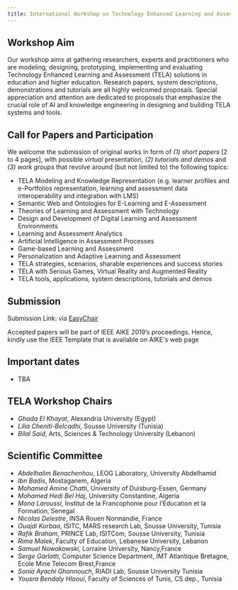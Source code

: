```yaml
---
title: International Workshop on Technology Enhanced Learning and Assessment (TELA) at IEEE AIKE 2019
---
```



## Workshop Aim
Our workshop aims at gathering researchers, experts and practitioners who are
modeling, designing, prototyping, implementing and evaluating Technology
Enhanced Learning and Assessment (TELA) solutions in education and higher
education. Research papers, system descriptions, demonstrations and tutorials
are all highly welcomed proposals. Special appreciation and attention are
dedicated to proposals that emphasize the crucial role of AI and knowledge
engineering in designing and building TELA systems and tools.

## Call for Papers and Participation

We welcome the submission of original works in form of *(1) short papers*  [2 to 4 pages],
with possible *virtual* presentation, *(2) tutorials and demos* and *(3) work groups* that
revolve around (but not limited to) the following topics:
 
 - TELA Modeling and Knowledge Representation (e.g. learner profiles and e-Portfolios representation, learning and assessment data interoperability and integration with LMS)
 - Semantic Web and Ontologies for E-Learning and E-Assessment
 - Theories of Learning and Assessment with Technology
 - Design and Development of Digital Learning and Assessment Environments
 - Learning and Assessment Analytics
 - Artificial Intelligence in Assessment Processes
 - Game-based Learning and Assessment
 - Personalization and Adaptive Learning and Assessment
 - TELA strategies, scenarios, sharable experiences and success stories
 - TELA with Serious Games, Virtual Reality and Augmented Reality
 - TELA tools, applications, system descriptions, tutorials and demos

## Submission 
Submission Link: via [EasyChair](https://easychair.org/conferences/?conf=tela19)

Accepted papers will be part of IEEE AIKE 2019’s proceedings.
Hence, kindly use the IEEE Template that is available on AIKE's web page

## Important dates
 - TBA

## TELA Workshop Chairs

 - *Ghada El Khayat*, Alexandria University (Egypt)
 - *Lilia Cheniti-Belcadhi*, Sousse University (Tunisia)
 - *Bilal Said*, Arts, Sciences & Technology University (Lebanon)

## Scientific Committee

  - *Abdelhalim Benachenhou*, LEOG Laboratory, University Abdelhamid
  - *Ibn Badis*, Mostaganem, Algeria
  - *Mohamed Amine Chatti*, University of Duisburg-Essen, Germany
  - *Mohamed Hedi Bel Haj*, University Constantine, Algeria
  - *Mona Laroussi*, Institut de la Francophonie pour l’Education et la Formation, Senegal
  - *Nicolas Delestre*, INSA Rouen Normandie, France
  - *Ouajdi Korbaa*, ISITC, MARS research Lab, Sousse University, Tunisia
  - *Rafik Braham*, PRINCE Lab, ISITCom, Sousse University, Tunisia
  - *Rima Malek*, Faculty of Education, Lebanese University, Lebanon
  - *Samuel Nowakowski*, Lorraine University, Nancy,France
  - *Serge Garlatti*, Computer Science Department, IMT Atlantique Bretagne, Ecole Mine Telecom Brest,France
  - *Sonia Ayachi Ghannouch*, RIADI Lab, Sousse University Tunisia
  - *Yousra Bendaly Hlaoui*, Faculty of Sciences of Tunis, CS dep., Tunisia


